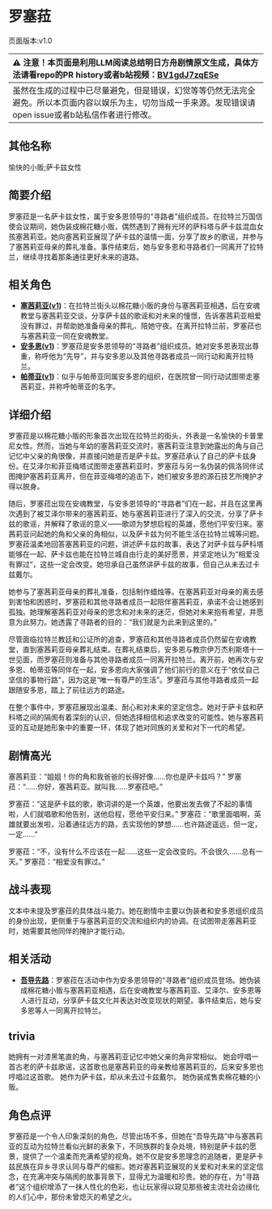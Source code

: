# 罗塞菈
页面版本:v1.0
 

| :warning: 注意！本页面是利用LLM阅读总结明日方舟剧情原文生成，具体方法请看repo的PR history或者b站视频：[BV1gdJ7zqESe](https://www.bilibili.com/video/BV1gdJ7zqESe/)         |
|:----------------------------|
| 虽然在生成的过程中已尽量避免，但是错误，幻觉等等仍然无法完全避免。所以本页面内容以娱乐为主，切勿当成一手来源。发现错误请open issue或者b站私信作者进行修改。|



## 其他名称
愉快的小贩;萨卡兹女性
## 简要介绍
罗塞菈是一名萨卡兹女性，属于安多恩领导的“寻路者”组织成员。在拉特兰万国信使会议期间，她伪装成棉花糖小贩，偶然遇到了拥有光环的萨科塔与萨卡兹混血女孩塞茜莉亚。她向塞茜莉亚展现了萨卡兹的温情一面，分享了故乡的歌谣，并参与了塞茜莉亚母亲的葬礼准备。事件结束后，她与安多恩和寻路者们一同离开了拉特兰，继续寻找着那条通往更好未来的道路。
## 相关角色
-   **[塞茜莉亚](../char_v3/extended_char_sai_qian_li_ya.md)([v1](extended_char_sai_qian_li_ya.md))**：在拉特兰街头以棉花糖小贩的身份与塞茜莉亚相遇，后在安魂教堂与塞茜莉亚交谈，分享萨卡兹的歌谣和对未来的憧憬，告诉塞茜莉亚相爱没有罪过，并帮助她准备母亲的葬礼、陪她守夜。在离开拉特兰前，罗塞菈也与塞茜莉亚一同在安魂教堂。
-   **[安多恩](../char_v3/extended_char_an_duo_en.md)([v1](extended_char_an_duo_en.md))**：罗塞菈是安多恩领导的“寻路者”组织成员。她对安多恩表现出尊重，称呼他为“先导”，并与安多恩以及其他寻路者成员一同行动和离开拉特兰。
-   **[帕蒂亚](../char_v3/extended_char_pa_di_ya.md)([v1](extended_char_pa_di_ya.md))**：似乎与帕蒂亚同属安多恩的组织，在医院曾一同行动试图带走塞茜莉亚，并称呼帕蒂亚的名字。
## 详细介绍
罗塞菈是以棉花糖小贩的形象首次出现在拉特兰的街头，外表是一名愉快的卡普里尼女性。然而，当她与年幼的塞茜莉亚交流时，塞茜莉亚注意到她露出的角与自己记忆中父亲的角很像，并直接问她是否是萨卡兹。罗塞菈承认了自己的萨卡兹身份。在艾泽尔和菲亚梅塔试图带走塞茜莉亚时，罗塞菈与另一名伪装的佩洛同伴试图掩护塞茜莉亚离开，但在菲亚梅塔的追击下，她们被安多恩的源石技艺所掩护才得以脱身。

随后，罗塞菈出现在安魂教堂，与安多恩领导的“寻路者”们在一起，并且在这里再次遇到了被艾泽尔带来的塞茜莉亚。她与塞茜莉亚进行了深入的交流，分享了萨卡兹的歌谣，并解释了歌谣的意义——歌颂为梦想启程的英雄，愿他们平安归来。塞茜莉亚问起她的角和父亲的角相似，以及萨卡兹为何不能生活在拉特兰城等问题。罗塞菈温柔地回答塞茜莉亚的问题，讲述萨卡兹的故事，表达了对萨卡兹与萨科塔能够在一起、萨卡兹也能在拉特兰城自由行走的美好愿景，并坚定地认为“相爱没有罪过”，这些一定会改变。她坦承自己虽然讲萨卡兹的故事，但自己从未去过卡兹戴尔。

她参与了塞茜莉亚母亲的葬礼准备，包括制作蜡烛等。在塞茜莉亚对母亲的离去感到害怕和困惑时，罗塞菈和其他寻路者成员一起陪伴塞茜莉亚，承诺不会让她感到孤独。她理解塞茜莉亚对母亲的思念和对未来的迷茫，但她对未来抱有希望，并愿意为此努力。她透露了寻路者的目的：“我们就是为此来到这里的。”

尽管面临拉特兰教廷和公证所的追查，罗塞菈和其他寻路者成员仍然留在安魂教堂，直到塞茜莉亚母亲葬礼结束。在葬礼结束后，安多恩与教宗伊万杰利斯塔十一世见面，而罗塞菈则准备与其他寻路者成员一同离开拉特兰。离开前，她再次与安多恩、帕蒂亚等同伴在一起，安多恩向大家强调了他们前行的意义在于“依仗自己坚信的事物行路”，因为这是“唯一有尊严的生活”。罗塞菈与其他寻路者成员一起跟随安多恩，踏上了前往远方的路途。

在整个事件中，罗塞菈展现出温柔、耐心和对未来的坚定信念。她对于萨卡兹和萨科塔之间的隔阂有着深刻的认识，但她选择相信和追求改变的可能性。她与塞茜莉亚的互动是她形象中的重要一环，体现了她对同族的关爱和对下一代的希望。
## 剧情高光
塞茜莉亚：“姐姐！你的角和我爸爸的长得好像......你也是萨卡兹吗？”
罗塞菈：“......你好，塞茜莉亚。就叫我......罗塞菈吧。”

罗塞菈：“这是萨卡兹的歌，歌词讲的是一个英雄，他要出发去做了不起的事情啦，人们就唱歌和他告别，送他启程，愿他平安归来。”
罗塞菈：“歌里面唱啊，英雄就要出发啦，沿着通往远方的路，去实现他的梦想......也许路途遥远，但一定，一定......”

罗塞菈：“不，没有什么不应该在一起......这些一定会改变的。不会很久......总有一天。”
罗塞菈：“相爱没有罪过。”
## 战斗表现
文本中未提及罗塞菈的具体战斗能力。她在剧情中主要以伪装者和安多恩组织成员的身份出现，更侧重于与塞茜莉亚的交流和组织内的协调。在试图带走塞茜莉亚时，她需要其他同伴的掩护才能行动。
## 相关活动
-   **[吾导先路](../stories/act16side.md)**：罗塞菈在活动中作为安多恩领导的“寻路者”组织成员登场。她伪装成棉花糖小贩与塞茜莉亚相遇，后在安魂教堂与塞茜莉亚、艾泽尔、安多恩等人进行互动，分享萨卡兹文化并表达对改变现状的期望。事件结束后，她与安多恩等人一同离开拉特兰。
## trivia
她拥有一对漆黑笔直的角，与塞茜莉亚记忆中她父亲的角非常相似。
她会哼唱一首古老的萨卡兹歌谣，这首歌也是塞茜莉亚的母亲教给塞茜莉亚的，后来安多恩也哼唱过这首歌。
她作为萨卡兹，却从未去过卡兹戴尔。
她伪装成售卖棉花糖的小贩。
## 角色点评
罗塞菈是一个令人印象深刻的角色，尽管出场不多，但她在“吾导先路”中与塞茜莉亚的互动为拉特兰看似光鲜的表象下，不同族群的复杂处境，特别是萨卡兹的愿景，提供了一个温柔而充满希望的视角。她不仅是安多恩理念的追随者，更是萨卡兹民族在异乡寻求认同与尊严的缩影。她对塞茜莉亚展现的关爱和对未来的坚定信念，在充满冲突与隔阂的故事背景下，显得尤为温暖和珍贵。她的存在，为“寻路者”这个组织增添了一抹人性化的色彩，也让玩家得以窥见那些被主流社会边缘化的人们心中，那份未曾熄灭的希望之火。